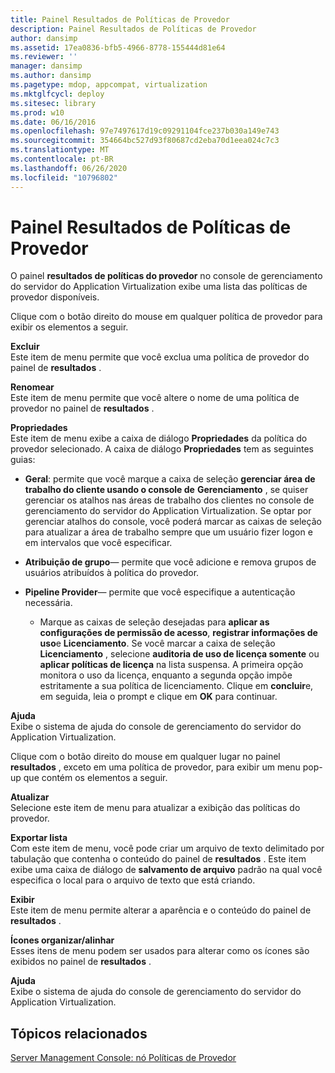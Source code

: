 ```yaml
---
title: Painel Resultados de Políticas de Provedor
description: Painel Resultados de Políticas de Provedor
author: dansimp
ms.assetid: 17ea0836-bfb5-4966-8778-155444d81e64
ms.reviewer: ''
manager: dansimp
ms.author: dansimp
ms.pagetype: mdop, appcompat, virtualization
ms.mktglfcycl: deploy
ms.sitesec: library
ms.prod: w10
ms.date: 06/16/2016
ms.openlocfilehash: 97e7497617d19c09291104fce237b030a149e743
ms.sourcegitcommit: 354664bc527d93f80687cd2eba70d1eea024c7c3
ms.translationtype: MT
ms.contentlocale: pt-BR
ms.lasthandoff: 06/26/2020
ms.locfileid: "10796802"
---
```

# Painel Resultados de Políticas de Provedor


O painel **resultados de políticas do provedor** no console de gerenciamento do servidor do Application Virtualization exibe uma lista das políticas de provedor disponíveis.

Clique com o botão direito do mouse em qualquer política de provedor para exibir os elementos a seguir.

<a href="" id="delete"></a>**Excluir**  
Este item de menu permite que você exclua uma política de provedor do painel de **resultados** .

<a href="" id="rename"></a>**Renomear**  
Este item de menu permite que você altere o nome de uma política de provedor no painel de **resultados** .

<a href="" id="properties"></a>**Propriedades**  
Este item de menu exibe a caixa de diálogo **Propriedades** da política do provedor selecionado. A caixa de diálogo **Propriedades** tem as seguintes guias:

-   **Geral**: permite que você marque a caixa de seleção **gerenciar área de trabalho do cliente usando o console de** **Gerenciamento** , se quiser gerenciar os atalhos nas áreas de trabalho dos clientes no console de gerenciamento do servidor do Application Virtualization. Se optar por gerenciar atalhos do console, você poderá marcar as caixas de seleção para atualizar a área de trabalho sempre que um usuário fizer logon e em intervalos que você especificar.

-   **Atribuição de grupo**— permite que você adicione e remova grupos de usuários atribuídos à política do provedor.

-   **Pipeline Provider**— permite que você especifique a autenticação necessária.

    -   Marque as caixas de seleção desejadas para **aplicar as configurações de permissão de acesso**, **registrar informações de uso**e **Licenciamento**. Se você marcar a caixa de seleção **Licenciamento** , selecione **auditoria de uso de licença somente** ou **aplicar políticas de licença** na lista suspensa. A primeira opção monitora o uso da licença, enquanto a segunda opção impõe estritamente a sua política de licenciamento. Clique em **concluir**e, em seguida, leia o prompt e clique em **OK** para continuar.

<a href="" id="help"></a>**Ajuda**  
Exibe o sistema de ajuda do console de gerenciamento do servidor do Application Virtualization.

Clique com o botão direito do mouse em qualquer lugar no painel **resultados** , exceto em uma política de provedor, para exibir um menu pop-up que contém os elementos a seguir.

<a href="" id="refresh"></a>**Atualizar**  
Selecione este item de menu para atualizar a exibição das políticas do provedor.

<a href="" id="export-list"></a>**Exportar lista**  
Com este item de menu, você pode criar um arquivo de texto delimitado por tabulação que contenha o conteúdo do painel de **resultados** . Este item exibe uma caixa de diálogo de **salvamento de arquivo** padrão na qual você especifica o local para o arquivo de texto que está criando.

<a href="" id="view"></a>**Exibir**  
Este item de menu permite alterar a aparência e o conteúdo do painel de **resultados** .

<a href="" id="arrange-line-up-icons"></a>**Ícones organizar/alinhar**  
Esses itens de menu podem ser usados para alterar como os ícones são exibidos no painel de **resultados** .

<a href="" id="help"></a>**Ajuda**  
Exibe o sistema de ajuda do console de gerenciamento do servidor do Application Virtualization.

## Tópicos relacionados


[Server Management Console: nó Políticas de Provedor](server-management-console-provider-policies-node.md)

 

 





